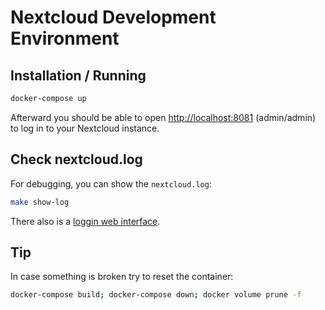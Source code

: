 # Nextcloud Development Environment

## Installation / Running

```bash
docker-compose up
```

Afterward you should be able to open <http://localhost:8081> (admin/admin) to
log in to your Nextcloud instance.

## Check nextcloud.log

For debugging, you can show the `nextcloud.log`:

```bash
make show-log
```

There also is a [loggin web interface](http://localhost:8081/index.php/settings/admin/logging).

## Tip

In case something is broken try to reset the container:

```bash
docker-compose build; docker-compose down; docker volume prune -f
```
